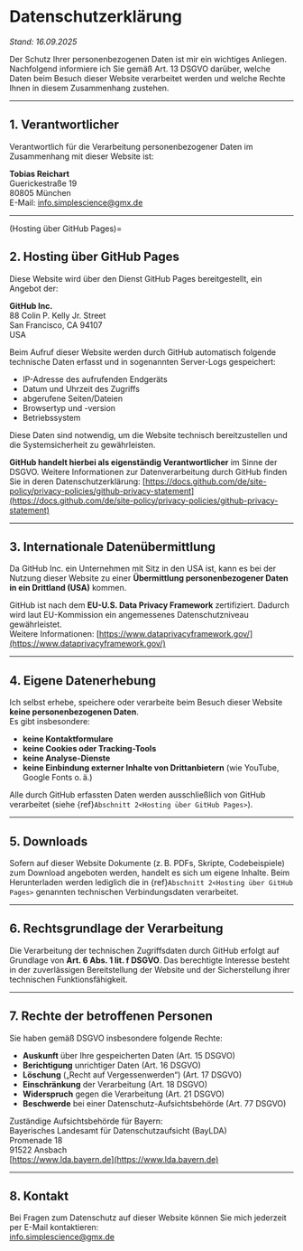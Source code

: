 # Datenschutzerklärung

*Stand: 16.09.2025*

Der Schutz Ihrer personenbezogenen Daten ist mir ein wichtiges Anliegen. Nachfolgend informiere ich Sie gemäß Art. 13 DSGVO darüber, welche Daten beim Besuch dieser Website verarbeitet werden und welche Rechte Ihnen in diesem Zusammenhang zustehen.

---

## 1. Verantwortlicher

Verantwortlich für die Verarbeitung personenbezogener Daten im Zusammenhang mit dieser Website ist:

**Tobias Reichart**<br>
Guerickestraße 19<br>
80805 München <br> 
E-Mail: <a href="mailto:info.simplescience@gmx.de">info.simplescience@gmx.de</a>

---

(Hosting über GitHub Pages)=
## 2. Hosting über GitHub Pages

Diese Website wird über den Dienst GitHub Pages bereitgestellt, ein Angebot der:

**GitHub Inc.**<br>
88 Colin P. Kelly Jr. Street<br>
San Francisco, CA 94107<br>
USA

Beim Aufruf dieser Website werden durch GitHub automatisch folgende technische Daten erfasst und in sogenannten Server-Logs gespeichert:

- IP-Adresse des aufrufenden Endgeräts
- Datum und Uhrzeit des Zugriffs
- abgerufene Seiten/Dateien
- Browsertyp und -version
- Betriebssystem

Diese Daten sind notwendig, um die Website technisch bereitzustellen und die Systemsicherheit zu gewährleisten.

**GitHub handelt hierbei als eigenständig Verantwortlicher** im Sinne der DSGVO. Weitere Informationen zur Datenverarbeitung durch GitHub finden Sie in deren Datenschutzerklärung:
[https://docs.github.com/de/site-policy/privacy-policies/github-privacy-statement](https://docs.github.com/de/site-policy/privacy-policies/github-privacy-statement)

---

## 3. Internationale Datenübermittlung

Da GitHub Inc. ein Unternehmen mit Sitz in den USA ist, kann es bei der Nutzung dieser Website zu einer **Übermittlung personenbezogener Daten in ein Drittland (USA)** kommen.

GitHub ist nach dem **EU-U.S. Data Privacy Framework** zertifiziert. Dadurch wird laut EU-Kommission ein angemessenes Datenschutzniveau gewährleistet.<br>
Weitere Informationen: [https://www.dataprivacyframework.gov/](https://www.dataprivacyframework.gov/)

---

## 4. Eigene Datenerhebung

Ich selbst erhebe, speichere oder verarbeite beim Besuch dieser Website **keine personenbezogenen Daten**.<br>
Es gibt insbesondere:

- **keine Kontaktformulare**
- **keine Cookies oder Tracking-Tools**
- **keine Analyse-Dienste**
- **keine Einbindung externer Inhalte von Drittanbietern** (wie YouTube, Google Fonts o. ä.)

Alle durch GitHub erfassten Daten werden ausschließlich von GitHub verarbeitet (siehe {ref}`Abschnitt 2<Hosting über GitHub Pages>`).

---

## 5. Downloads

Sofern auf dieser Website Dokumente (z. B. PDFs, Skripte, Codebeispiele) zum Download angeboten werden, handelt es sich um eigene Inhalte. Beim Herunterladen werden lediglich die in {ref}`Abschnitt 2<Hosting über GitHub Pages>` genannten technischen Verbindungsdaten verarbeitet.

---

## 6. Rechtsgrundlage der Verarbeitung

Die Verarbeitung der technischen Zugriffsdaten durch GitHub erfolgt auf Grundlage von **Art. 6 Abs. 1 lit. f DSGVO**. Das berechtigte Interesse besteht in der zuverlässigen Bereitstellung der Website und der Sicherstellung ihrer technischen Funktionsfähigkeit.

---

## 7. Rechte der betroffenen Personen

Sie haben gemäß DSGVO insbesondere folgende Rechte:

- **Auskunft** über Ihre gespeicherten Daten (Art. 15 DSGVO)
- **Berichtigung** unrichtiger Daten (Art. 16 DSGVO)
- **Löschung** („Recht auf Vergessenwerden“) (Art. 17 DSGVO)
- **Einschränkung** der Verarbeitung (Art. 18 DSGVO)
- **Widerspruch** gegen die Verarbeitung (Art. 21 DSGVO)
- **Beschwerde** bei einer Datenschutz-Aufsichtsbehörde (Art. 77 DSGVO)

Zuständige Aufsichtsbehörde für Bayern:<br>
Bayerisches Landesamt für Datenschutzaufsicht (BayLDA)<br>
Promenade 18<br>
91522 Ansbach<br>
[https://www.lda.bayern.de](https://www.lda.bayern.de)

---

## 8. Kontakt
Bei Fragen zum Datenschutz auf dieser Website können Sie mich jederzeit per E-Mail kontaktieren:<br>
<a href="mailto:info.simplescience@gmx.de">info.simplescience@gmx.de</a>